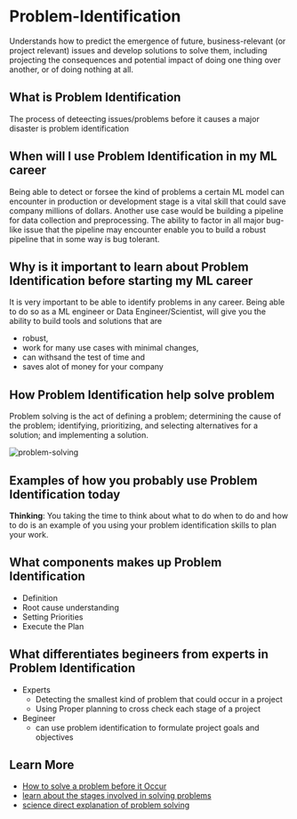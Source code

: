 # Problem-Identification
Understands how to predict the emergence of future, business-relevant (or project relevant) issues and develop solutions to solve them, including projecting the consequences and potential impact of doing one thing over another, or of doing nothing at all.  

## What is Problem Identification
The process of deteecting issues/problems before it causes a major disaster is problem identification

## When will I use Problem Identification in my ML career
Being able to detect or forsee the kind of problems a certain ML model can encounter in production or development stage is a vital skill that could save company millions of dollars. Another use case would be building a pipeline for data collection and preprocessing. The ability to factor in all major bug-like issue that the pipeline may encounter enable you to build a robust pipeline that in some way is bug tolerant. 

## Why is it important to learn about Problem Identification before starting my ML career
It is very important to be able to identify problems in any career. Being able to do so as a ML engineer or Data Engineer/Scientist, will give you the ability to build tools and solutions that are
   - robust, 
   - work for many use cases with minimal changes,
   - can withsand the test of time and
   - saves alot of money for your company

## How Problem Identification help solve problem
Problem solving is the act of defining a problem; determining the cause of the problem; identifying, prioritizing, and selecting alternatives for a solution; and implementing a solution.

![problem-solving](https://asq.org/-/media/Images/Learn-About-Quality/problem-solving.png?h=243&w=278&la=en)

## Examples of how you probably use Problem Identification today
**Thinking**: You taking the time to think about what to do when to do and how to do is an example of you using your problem identification skills to plan your work.

## What components makes up Problem Identification
- Definition
- Root cause understanding
- Setting Priorities
- Execute the Plan

## What differentiates begineers from experts in Problem Identification
- Experts
  - Detecting the smallest kind of problem that could occur in a project
  - Using Proper planning to cross check each stage of a project
- Begineer
  - can use problem identification to formulate project goals and objectives

## Learn More
- [How to solve a problem before it Occur](https://www.inc.com/john-boitnott/how-to-solve-problems-at-work-before-they-happen.html)
- [learn about the stages involved in solving problems](https://asq.org/quality-resources/problem-solving)
- [science direct explanation of problem solving](https://www.sciencedirect.com/topics/medicine-and-dentistry/problem-identification)
